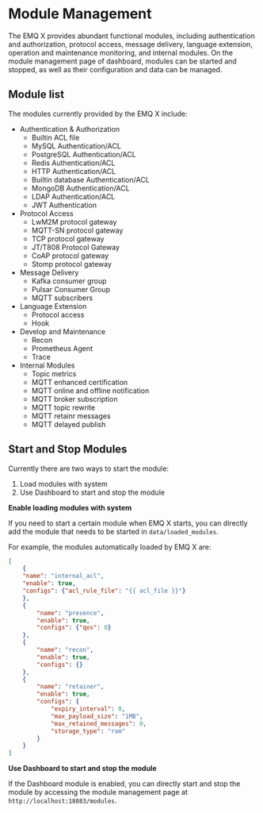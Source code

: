 # Module Management

The EMQ X provides abundant functional modules, including authentication and authorization, protocol access, message delivery, language extension, operation and maintenance monitoring, and internal modules.
On the module management page of dashboard, modules can be started and stopped, as well as their configuration and data can be managed.

## Module list

The modules currently provided by the EMQ X include:

- Authentication & Authorization
  - Builtin ACL file
  - MySQL Authentication/ACL
  - PostgreSQL Authentication/ACL
  - Redis Authentication/ACL
  - HTTP Authentication/ACL
  - Builtin database Authentication/ACL
  - MongoDB Authentication/ACL
  - LDAP Authentication/ACL
  - JWT Authentication
- Protocol Access
  - LwM2M protocol gateway
  - MQTT-SN protocol gateway
  - TCP protocol gateway
  - JT/T808 Protocol Gateway
  - CoAP protocol gateway
  - Stomp protocol gateway
- Message Delivery
  - Kafka consumer group
  - Pulsar Consumer Group
  - MQTT subscribers
- Language Extension
  - Protocol access
  - Hook
- Develop and Maintenance 
  - Recon
  - Prometheus Agent
  - Trace
- Internal Modules
  - Topic metrics
  - MQTT enhanced certification
  - MQTT online and offline notification
  - MQTT broker subscription
  - MQTT topic rewrite
  - MQTT retainr messages
  - MQTT delayed publish


## Start and Stop Modules

Currently there are two ways to start the module:

1. Load modules with system 
2. Use Dashboard to start and stop the module

**Enable loading modules with system**

If you need to start a certain module when EMQ X starts, you can directly add the module that needs to be started in `data/loaded_modules`.

For example, the modules automatically loaded by EMQ X are:

```json
[
    {
    "name": "internal_acl",
    "enable": true,
    "configs": {"acl_rule_file": "{{ acl_file }}"}
    },
    {
        "name": "presence",
        "enable": true,
        "configs": {"qos": 0}
    },
    {
        "name": "recon",
        "enable": true,
        "configs": {}
    },
    {
        "name": "retainer",
        "enable": true,
        "configs": {
            "expiry_interval": 0,
            "max_payload_size": "1MB",
            "max_retained_messages": 0,
            "storage_type": "ram"
        }
    }
]
```

**Use Dashboard to start and stop the module**

If the Dashboard module is enabled, you can directly start and stop the module by accessing the module management page at `http://localhost:18083/modules`.
